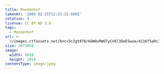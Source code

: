 ```yaml
---
title: Mundenhof
takenAt: '2008-02-25T12:23:32.000Z'
rotation: 0
license: CC BY-ND 3.0
tags:
  - Mundenhof
url: >-
  //images.ctfassets.net/bncv3c2gt878/6GWQsRWO7yCV6l3DeESwaa/4116f5a9c361bc301d0fc00172e2498f/mundenhof_4559722741_o
size: 2073058
image:
  width: 3039
  height: 2014
contentType: image/jpeg
---
```


